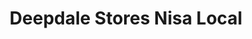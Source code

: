 ---
title: "Deepdale Stores Nisa Local"
url: /kings-lynn/deepdale-stores-nisa-local/
shop: Lebensmittel
---